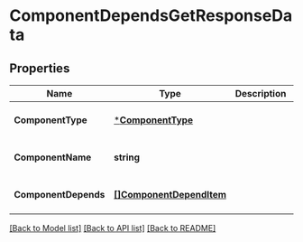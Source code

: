 # ComponentDependsGetResponseData

## Properties
Name | Type | Description | Notes
------------ | ------------- | ------------- | -------------
**ComponentType** | [***ComponentType**](ComponentType.md) |  | [optional] [default to null]
**ComponentName** | **string** |  | [optional] [default to null]
**ComponentDepends** | [**[]ComponentDependItem**](component_depend_item.md) |  | [optional] [default to null]

[[Back to Model list]](../README.md#documentation-for-models) [[Back to API list]](../README.md#documentation-for-api-endpoints) [[Back to README]](../README.md)


